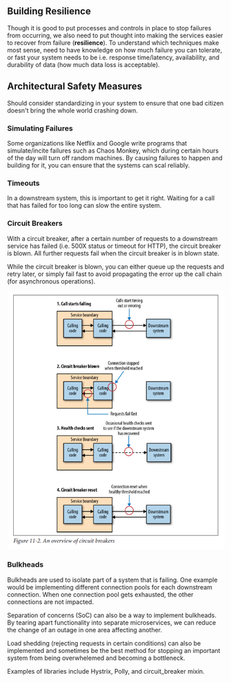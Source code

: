 ## Building Resilience

Though it is good to put processes and controls in place to stop failures from occurring, we also need to put thought into making the services easier to recover from failure (**resilience**). To understand which techniques make most sense, need to have knowledge on how much failure you can tolerate, or fast your system needs to be i.e. response time/latency, availability, and durability of data (how much data loss is acceptable).

## Architectural Safety Measures

Should consider standardizing in your system to ensure that one bad citizen doesn't bring the whole world crashing down.

### Simulating Failures

Some organizations like Netflix and Google write programs that simulate/incite failures such as Chaos Monkey, which during certain hours of the day will turn off random machines. By causing failures to happen and building for it, you can ensure that the systems can scal reliably.

### Timeouts

In a downstream system, this is important to get it right. Waiting for a call that has failed for too long can slow the entire system.

### Circuit Breakers

With a circuit breaker, after a certain number of requests to a downstream service has failed (i.e. 500X status or timeout for HTTP), the circuit breaker is blown. All further requests fail when the circuit breaker is in blown state.

While the circuit breaker is blown, you can either queue up the requests and retry later, or simply fail fast to avoid propagating the error up the call chain (for asynchronous operations).

<img src="../assets/circuit-breaker.PNG">

### Bulkheads

Bulkheads are used to isolate part of a system that is failing. One example would be implementing different connection pools for each downstream connection. When one connection pool gets exhausted, the other connections are not impacted.

Separation of concerns (SoC) can also be a way to implement bulkheads. By tearing apart functionality into separate microservices, we can reduce the change of an outage in one area affecting another.

Load shedding (rejecting requests in certain conditions) can also be implemented and sometimes be the best method for stopping an important system from being overwhelemed and becoming a bottleneck.

Examples of libraries include Hystrix, Polly, and circuit_breaker mixin.

